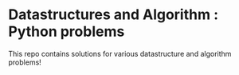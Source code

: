 # Datastructures and Algorithm : Python problems
This repo contains solutions for various datastructure and algorithm problems!
